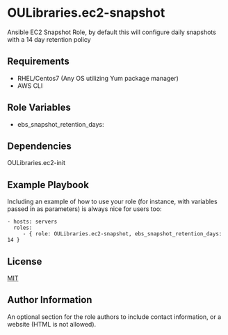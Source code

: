 OULibraries.ec2-snapshot
=========

Ansible EC2 Snapshot Role, by default this will configure daily snapshots with a 14 day retention policy

Requirements
------------

* RHEL/Centos7 (Any OS utilizing Yum package manager)
* AWS CLI

Role Variables
--------------

*  ebs_snapshot_retention_days:

Dependencies
------------

OULibraries.ec2-init

Example Playbook
----------------

Including an example of how to use your role (for instance, with variables passed in as parameters) is always nice for users too:

    - hosts: servers
      roles:
         - { role: OULibraries.ec2-snapshot, ebs_snapshot_retention_days: 14 }

License
-------

[MIT](https://github.com/OULibraries/ansible-role-elk/blob/master/LICENSE)

Author Information
------------------

An optional section for the role authors to include contact information, or a website (HTML is not allowed).
